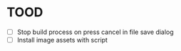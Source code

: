 # TOOD
-[ ] Stop build process on press cancel in file save dialog
-[ ] Install image assets with script